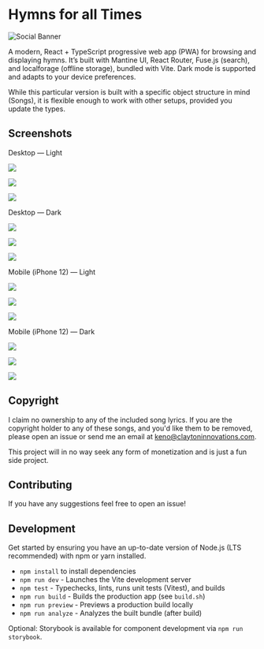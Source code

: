 # Hymns for all Times

![Social Banner](./public/social_banner.jpg)

A modern, React + TypeScript progressive web app (PWA) for browsing and displaying hymns. It’s built with Mantine UI, React Router, Fuse.js (search), and localforage (offline storage), bundled with Vite. Dark mode is supported and adapts to your device preferences.

While this particular version is built with a specific object structure in mind (Songs), it is flexible enough to work with other setups, provided you update the types.

## Screenshots

Desktop — Light

![](<./promo/Desktop - Home (Light).png>)

![](<./promo/Desktop - Song List (Light).png>)

![](<./promo/Desktop - Song Display (Light).png>)

Desktop — Dark

![](<./promo/Desktop - Home (Dark).png>)

![](<./promo/Desktop - Song List (Dark).png>)

![](<./promo/Desktop - Song Display (Dark).png>)

Mobile (iPhone 12) — Light

![](<./promo/iPhone 12 - Home (Light).png>)

![](<./promo/iPhone 12 - Song List (Light).png>)

![](<./promo/iPhone 12 - Song Display (Light).png>)

Mobile (iPhone 12) — Dark

![](<./promo/iPhone 12 - Home (Dark).png>)

![](<./promo/iPhone 12 - Song List (Dark).png>)

![](<./promo/iPhone 12 - Song Display (Dark).png>)

## Copyright

I claim no ownership to any of the included song lyrics. If you are the copyright holder to any of these songs, and you'd like them to be removed, please open an issue or send me an email at keno@claytoninnovations.com.

This project will in no way seek any form of monetization and is just a fun side project.

## Contributing

If you have any suggestions feel free to open an issue!

## Development

Get started by ensuring you have an up-to-date version of Node.js (LTS recommended) with npm or yarn installed.

- `npm install` to install dependencies
- `npm run dev` - Launches the Vite development server
- `npm test` - Typechecks, lints, runs unit tests (Vitest), and builds
- `npm run build` - Builds the production app (see `build.sh`)
- `npm run preview` - Previews a production build locally
- `npm run analyze` - Analyzes the built bundle (after build)

Optional: Storybook is available for component development via `npm run storybook`.
